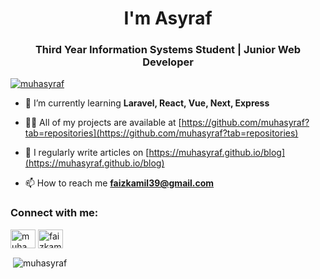 <h1 align="center">I'm Asyraf</h1>
<h3 align="center">Third Year Information Systems Student | Junior Web Developer</h3>

<p align="left"> <a href="https://github.com/ryo-ma/github-profile-trophy"><img src="https://github-profile-trophy.vercel.app/?username=muhasyraf&theme=algolia" alt="muhasyraf" /></a> </p>

- 🌱 I’m currently learning **Laravel, React, Vue, Next, Express**

- 👨‍💻 All of my projects are available at [https://github.com/muhasyraf?tab=repositories](https://github.com/muhasyraf?tab=repositories)

- 📝 I regularly write articles on [https://muhasyraf.github.io/blog](https://muhasyraf.github.io/blog)

- 📫 How to reach me **faizkamil39@gmail.com**

<h3 align="left">Connect with me:</h3>
<p align="left">
<a href="https://linkedin.com/in/muhammad-asyraf-faiz-kamil-749192222" target="blank"><img align="center" src="https://raw.githubusercontent.com/rahuldkjain/github-profile-readme-generator/master/src/images/icons/Social/linked-in-alt.svg" alt="muhammad-asyraf-faiz-kamil-749192222" height="30" width="40" /></a>
<a href="https://instagram.com/faizkamil1" target="blank"><img align="center" src="https://raw.githubusercontent.com/rahuldkjain/github-profile-readme-generator/master/src/images/icons/Social/instagram.svg" alt="faizkamil1" height="30" width="40" /></a>
</p>

<p>&nbsp;<img align="center" src="https://github-readme-stats.vercel.app/api?username=muhasyraf&show_icons=true&locale=en" alt="muhasyraf" /></p>
